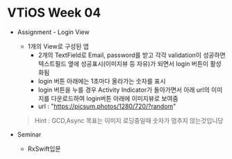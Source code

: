 <h1>VTiOS Week 04</h1>

- Assignment - Login View

  - 1개의 View로 구성된 앱
    - 2개의 TextField로 Email, password를 받고 각각 validation이 성공하면 텍스트필드 옆에 성공표시(이미지뷰 등 자유)가 되면서 login 버튼이 활성화됨
    - login 버튼 아래에는 1초마다 올라가는 숫자를 표시
    - login 버튼을 누를 경우 Activity Indicator가 돌아가면서 아래 url의 이미지를 다운로드하여 login버튼 아래에 이미지뷰로 보여줌
    - url : "https://picsum.photos/1280/720/?random"

  > Hint : GCD,Async
  > 목표는 이미지 로딩중일때 숫자가 멈추지 않는것입니당


- Seminar
  - RxSwift입문
